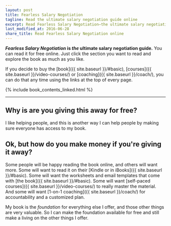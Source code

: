 ```yaml
---
layout: post
title: Fearless Salary Negotiation
tagline: Read the ultimate salary negotiation guide online
excerpt: Read Fearless Salary Negotiation—the ultimate salary negotiation guide—online to decide if it's right for you.
last_modified_at: 2016-06-28
share_title: Read Fearless Salary Negotiation online
---
```


***Fearless Salary Negotiation* is *the* ultimate salary negotiation guide.** You can read it for free online. Just click the section you want to read and explore the book as much as you like.

If you decide to buy the [book]({{ site.baseurl }}/#basic), [courses]({{ site.baseurl }}/video-courses/) or [coaching]({{ site.baseurl }}/coach/), you can do that any time using the links at the top of every page.

<html>
{% include book_contents_linked.html %}
</html>

* * *

## Why is are you giving this away for free?

I like helping people, and this is another way I can help people by making sure everyone has access to my book.

## Ok, but how do you make money if you're giving it away?

Some people will be happy reading the book online, and others will want more. Some will want to read it on their [Kindle or in iBooks]({{ site.baseurl }}/#basic). Some will want the worksheets and email templates that come with [the book]({{ site.baseurl }}/#basic). Some will want [self-paced courses]({{ site.baseurl }}/video-courses/) to really master the material. And some will want [1-on-1 coaching]({{ site.baseurl }}/coach/) for accountability and a customized plan.

My book is the *foundation* for everything else I offer, and those other things are very valuable. So I can make the foundation available for free and still make a living on the other things I offer.